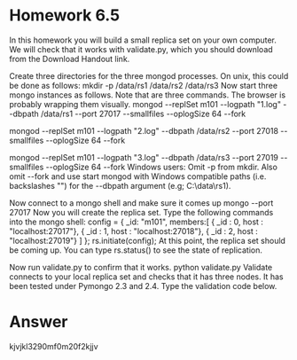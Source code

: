 # Homework 6.5

In this homework you will build a small replica set on your own computer. We will check that it works with validate.py, which you should download from the Download Handout link. 

Create three directories for the three mongod processes. On unix, this could be done as follows:
mkdir -p /data/rs1 /data/rs2 /data/rs3
Now start three mongo instances as follows. Note that are three commands. The browser is probably wrapping them visually.
mongod --replSet m101 --logpath "1.log" --dbpath /data/rs1 --port 27017 --smallfiles --oplogSize 64 --fork
 
mongod --replSet m101 --logpath "2.log" --dbpath /data/rs2 --port 27018 --smallfiles --oplogSize 64 --fork

mongod --replSet m101 --logpath "3.log" --dbpath /data/rs3 --port 27019 --smallfiles --oplogSize 64 --fork
Windows users: Omit -p from mkdir. Also omit --fork and use start mongod with Windows compatible paths (i.e. backslashes "\") for the --dbpath argument (e.g; C:\data\rs1). 

Now connect to a mongo shell and make sure it comes up
mongo --port 27017
Now you will create the replica set. Type the following commands into the mongo shell:
config = { _id: "m101", members:[
          { _id : 0, host : "localhost:27017"},
          { _id : 1, host : "localhost:27018"},
          { _id : 2, host : "localhost:27019"} ]
};
rs.initiate(config);
At this point, the replica set should be coming up. You can type
rs.status()
to see the state of replication. 

Now run validate.py to confirm that it works.
python validate.py
Validate connects to your local replica set and checks that it has three nodes. It has been tested under Pymongo 2.3 and 2.4. Type the validation code below.

# Answer
kjvjkl3290mf0m20f2kjjv